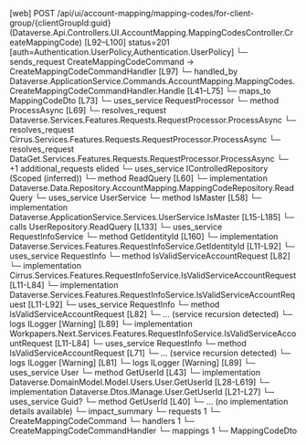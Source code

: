 [web] POST /api/ui/account-mapping/mapping-codes/for-client-group/{clientGroupId:guid}  (Dataverse.Api.Controllers.UI.AccountMapping.MappingCodesController.CreateMappingCode)  [L92–L100] status=201 [auth=Authentication.UserPolicy,Authentication.UserPolicy]
  └─ sends_request CreateMappingCodeCommand -> CreateMappingCodeCommandHandler [L97]
    └─ handled_by Dataverse.ApplicationService.Commands.AccountMapping.MappingCodes.CreateMappingCodeCommandHandler.Handle [L41–L75]
      └─ maps_to MappingCodeDto [L73]
      └─ uses_service RequestProcessor
        └─ method ProcessAsync [L69]
          └─ resolves_request Dataverse.Services.Features.Requests.RequestProcessor.ProcessAsync
          └─ resolves_request Cirrus.Services.Features.Requests.RequestProcessor.ProcessAsync
          └─ resolves_request DataGet.Services.Features.Requests.RequestProcessor.ProcessAsync
          └─ +1 additional_requests elided
      └─ uses_service IControlledRepository<MappingCode> (Scoped (inferred))
        └─ method ReadQuery [L60]
          └─ implementation Dataverse.Data.Repository.AccountMapping.MappingCodeRepository.ReadQuery
      └─ uses_service UserService
        └─ method IsMaster [L58]
          └─ implementation Dataverse.ApplicationService.Services.UserService.IsMaster [L15-L185]
            └─ calls UserRepository.ReadQuery [L133]
            └─ uses_service RequestInfoService
              └─ method GetIdentityId [L160]
                └─ implementation Dataverse.Services.Features.RequestInfoService.GetIdentityId [L11-L92]
                  └─ uses_service RequestInfo
                    └─ method IsValidServiceAccountRequest [L82]
                      └─ implementation Cirrus.Services.Features.RequestInfoService.IsValidServiceAccountRequest [L11-L84]
                      └─ implementation Dataverse.Services.Features.RequestInfoService.IsValidServiceAccountRequest [L11-L92]
                        └─ uses_service RequestInfo
                          └─ method IsValidServiceAccountRequest [L82]
                            └─ ... (service recursion detected)
                        └─ logs ILogger<IRequestInfoService> [Warning] [L89]
                      └─ implementation Workpapers.Next.Services.Features.RequestInfoService.IsValidServiceAccountRequest [L11-L84]
                        └─ uses_service RequestInfo
                          └─ method IsValidServiceAccountRequest [L71]
                            └─ ... (service recursion detected)
                        └─ logs ILogger<IRequestInfoService> [Warning] [L81]
                  └─ logs ILogger<IRequestInfoService> [Warning] [L89]
            └─ uses_service User
              └─ method GetUserId [L43]
                └─ implementation Dataverse.DomainModel.Model.Users.User.GetUserId [L28-L619]
                └─ implementation Dataverse.Dtos.IManage.User.GetUserId [L21-L27]
            └─ uses_service Guid?
              └─ method GetUserId [L40]
                └─ ... (no implementation details available)
  └─ impact_summary
    └─ requests 1
      └─ CreateMappingCodeCommand
    └─ handlers 1
      └─ CreateMappingCodeCommandHandler
    └─ mappings 1
      └─ MappingCodeDto

